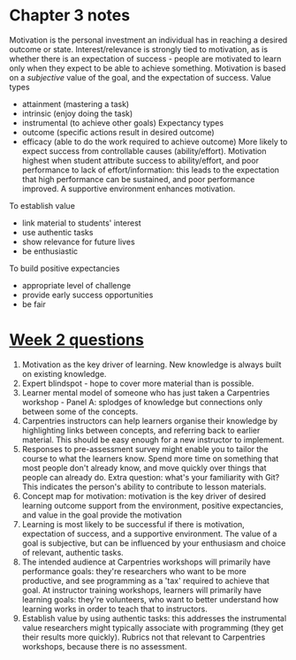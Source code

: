 # Chapter 3 notes
Motivation is the personal investment an individual has in reaching a desired outcome or state.
Interest/relevance is strongly tied to motivation, as is whether there is an expectation of success - people are motivated to learn only when they expect to be able to achieve something.
Motivation is based on a *subjective* value of the goal, and the expectation of success.
Value types
- attainment (mastering a task)
- intrinsic (enjoy doing the task)
- instrumental (to achieve other goals)
Expectancy types
- outcome (specific actions result in desired outcome)
- efficacy (able to do the work required to achieve outcome)
More likely to expect success from controllable causes (ability/effort).
Motivation highest when student attribute success to ability/effort, and poor performance 
to lack of effort/information:
this leads to the expectation that high performance can be sustained, and poor performance improved.
A supportive environment enhances motivation.

To establish value
- link material to students' interest
- use authentic tasks
- show relevance for future lives
- be enthusiastic

To build positive expectancies
- appropriate level of challenge
- provide early success opportunities
- be fair

# [Week 2 questions](https://carpentries.github.io/trainer-training/02_week2_discussion_questions/index.html)
1. Motivation as the key driver of learning. New knowledge is always built on existing knowledge.
2. Expert blindspot - hope to cover more material than is possible.
3. Learner mental model of someone who has just taken a Carpentries workshop - Panel A: splodges of knowledge but connections only between some of the concepts.
4. Carpentries instructors can help learners organise their knowledge by highlighting links between concepts, and referring back to earlier material. This should be easy enough for a new instructor to implement.
5. Responses to pre-assessment survey might enable you to tailor the course to what the learners know. Spend more time on something that most people don't already know, and move quickly over things that people can already do.
Extra question: what's your familiarity with Git? This indicates the person's ability to contribute to lesson materials.
6. Concept map for motivation:
motivation is the key driver of desired learning outcome
support from the environment, positive expectancies, and value in the goal provide the motivation
7. Learning is most likely to be successful if there is motivation, expectation of success, and a supportive environment. The value of a goal is subjective, but can be influenced by your enthusiasm and choice of relevant, authentic tasks.
8. The intended audience at Carpentries workshops will primarily have performance goals: they're researchers who want to be more productive, and see programming as a 'tax' required to achieve that goal.
At instructor training workshops, learners will primarily have learning goals: they're volunteers, who want to better understand how learning works in order to teach that to instructors.
9. Establish value by using authentic tasks: this addresses the instrumental value researchers might typically associate with programming (they get their results more quickly).
Rubrics not that relevant to Carpentries workshops, because there is no assessment.
